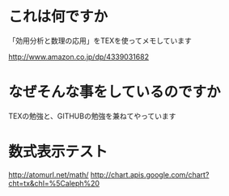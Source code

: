 # これは何ですか
「効用分析と数理の応用」をTEXを使ってメモしています

http://www.amazon.co.jp/dp/4339031682

# なぜそんな事をしているのですか
TEXの勉強と、GITHUBの勉強を兼ねてやっています

# 数式表示テスト
http://atomurl.net/math/
http://chart.apis.google.com/chart?cht=tx&chl=%5Caleph%20

